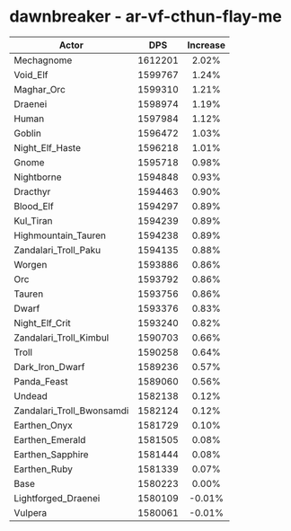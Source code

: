 # dawnbreaker - ar-vf-cthun-flay-me
| Actor | DPS | Increase |
|---|:---:|:---:|
|Mechagnome|1612201|2.02%|
|Void_Elf|1599767|1.24%|
|Maghar_Orc|1599310|1.21%|
|Draenei|1598974|1.19%|
|Human|1597984|1.12%|
|Goblin|1596472|1.03%|
|Night_Elf_Haste|1596218|1.01%|
|Gnome|1595718|0.98%|
|Nightborne|1594848|0.93%|
|Dracthyr|1594463|0.90%|
|Blood_Elf|1594297|0.89%|
|Kul_Tiran|1594239|0.89%|
|Highmountain_Tauren|1594238|0.89%|
|Zandalari_Troll_Paku|1594135|0.88%|
|Worgen|1593886|0.86%|
|Orc|1593792|0.86%|
|Tauren|1593756|0.86%|
|Dwarf|1593376|0.83%|
|Night_Elf_Crit|1593240|0.82%|
|Zandalari_Troll_Kimbul|1590703|0.66%|
|Troll|1590258|0.64%|
|Dark_Iron_Dwarf|1589236|0.57%|
|Panda_Feast|1589060|0.56%|
|Undead|1582138|0.12%|
|Zandalari_Troll_Bwonsamdi|1582124|0.12%|
|Earthen_Onyx|1581729|0.10%|
|Earthen_Emerald|1581505|0.08%|
|Earthen_Sapphire|1581444|0.08%|
|Earthen_Ruby|1581339|0.07%|
|Base|1580223|0.00%|
|Lightforged_Draenei|1580109|-0.01%|
|Vulpera|1580061|-0.01%|
